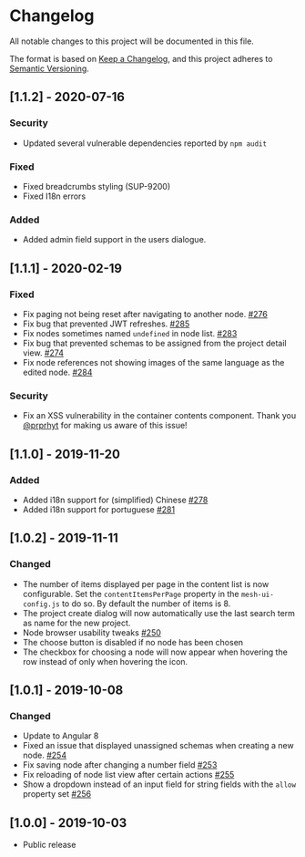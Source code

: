 # Changelog
All notable changes to this project will be documented in this file.

The format is based on [Keep a Changelog](https://keepachangelog.com/en/1.0.0/),
and this project adheres to [Semantic Versioning](https://semver.org/spec/v2.0.0.html).

## [1.1.2] - 2020-07-16
### Security
- Updated several vulnerable dependencies reported by `npm audit`

### Fixed
- Fixed breadcrumbs styling (SUP-9200)
- Fixed I18n errors

### Added
- Added admin field support in the users dialogue.

## [1.1.1] - 2020-02-19
### Fixed
- Fix paging not being reset after navigating to another node. [#276](https://github.com/gentics/mesh-ui/issues/276)
- Fix bug that prevented JWT refreshes. [#285](https://github.com/gentics/mesh-ui/issues/285)
- Fix nodes sometimes named `undefined` in node list. [#283](https://github.com/gentics/mesh-ui/issues/283)
- Fix bug that prevented schemas to be assigned from the project detail view. [#274](https://github.com/gentics/mesh-ui/issues/274)
- Fix node references not showing images of the same language as the edited node. [#284](https://github.com/gentics/mesh-ui/issues/284)

### Security
- Fix an XSS vulnerability in the container contents component. Thank you [@prprhyt](https://github.com/prprhyt) for making us aware of this issue!

## [1.1.0] - 2019-11-20
### Added
- Added i18n support for (simplified) Chinese [#278](https://github.com/gentics/mesh-ui/pull/278)
- Added i18n support for portuguese [#281](https://github.com/gentics/mesh-ui/pull/281)

## [1.0.2] - 2019-11-11
### Changed
- The number of items displayed per page in the content list is now configurable. Set the `contentItemsPerPage` property in the `mesh-ui-config.js` to do so. By default the number of items is 8.
- The project create dialog will now automatically use the last search term as name for the new project.
- Node browser usability tweaks [#250](https://github.com/gentics/mesh-ui/issues/250)
- The choose button is disabled if no node has been chosen
- The checkbox for choosing a node will now appear when hovering the row instead of only when hovering the icon.

## [1.0.1] - 2019-10-08
### Changed
- Update to Angular 8
- Fixed an issue that displayed unassigned schemas when creating a new node. [#254](https://github.com/gentics/mesh-ui/issues/254)
- Fix saving node after changing a number field [#253](https://github.com/gentics/mesh-ui/issues/253)
- Fix reloading of node list view after certain actions [#255](https://github.com/gentics/mesh-ui/issues/255)
- Show a dropdown instead of an input field for string fields with the `allow` property set [#256](https://github.com/gentics/mesh-ui/issues/256)

## [1.0.0] - 2019-10-03
- Public release
